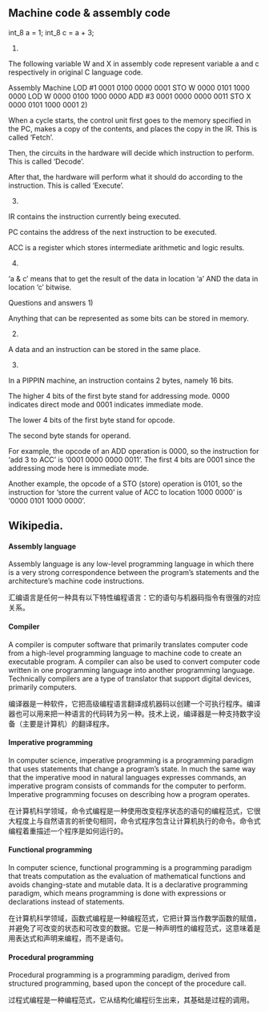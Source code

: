 ## Machine code & assembly code

int_8 a = 1; int_8 c = a + 3;

1)

The following variable W and X in assembly code represent variable a and c respectively in original C language code.

Assembly	Machine
LOD #1	0001 0100 0000 0001
STO W	0000 0101 1000 0000
LOD W	0000 0100 1000 0000
ADD #3	0001 0000 0000 0011
STO X	0000 0101 1000 0001
2)

When a cycle starts, the control unit first goes to the memory specified in the PC, makes a copy of the contents, and places the copy in the IR. This is called ‘Fetch’.

Then, the circuits in the hardware will decide which instruction to perform. This is called ‘Decode’.

After that, the hardware will perform what it should do according to the instruction. This is called ‘Execute’.

3)

IR contains the instruction currently being executed.

PC contains the address of the next instruction to be executed.

ACC is a register which stores intermediate arithmetic and logic results.

4)

‘a & c’ means that to get the result of the data in location ‘a’ AND the data in location ‘c’ bitwise.



Questions and answers
1)

Anything that can be represented as some bits can be stored in memory.

2)

A data and an instruction can be stored in the same place.

3)

In a PIPPIN machine, an instruction contains 2 bytes, namely 16 bits.

The higher 4 bits of the first byte stand for addressing mode. 0000 indicates direct mode and 0001 indicates immediate mode.

The lower 4 bits of the first byte stand for opcode.

The second byte stands for operand.

For example, the opcode of an ADD operation is 0000, so the instruction for ‘add 3 to ACC’ is ‘0001 0000 0000 0011’. The first 4 bits are 0001 since the addressing mode here is immediate mode.

Another example, the opcode of a STO (store) operation is 0101, so the instruction for ‘store the current value of ACC to location 1000 0000’ is ‘0000 0101 1000 0000’.



## Wikipedia.

#### Assembly language

Assembly language is any low-level programming language in which there is a very strong correspondence between the program’s statements and the architecture’s machine code instructions.

汇编语言是任何一种具有以下特性编程语言：它的语句与机器码指令有很强的对应关系。

#### Compiler

A compiler is computer software that primarily translates computer code from a high-level programming language to machine code to create an executable program. A compiler can also be used to convert computer code written in one programming language into another programming language. Technically compilers are a type of translator that support digital devices, primarily computers.

编译器是一种软件，它把高级编程语言翻译成机器码以创建一个可执行程序。编译器也可以用来把一种语言的代码转为另一种。技术上说，编译器是一种支持数字设备（主要是计算机）的翻译程序。

#### Imperative programming

In computer science, imperative programming is a programming paradigm that uses statements that change a program’s state. In much the same way that the imperative mood in natural languages expresses commands, an imperative program consists of commands for the computer to perform. Imperative programming focuses on describing how a program operates.

在计算机科学领域，命令式编程是一种使用改变程序状态的语句的编程范式，它很大程度上与自然语言的祈使句相同，命令式程序包含让计算机执行的命令。命令式编程着重描述一个程序是如何运行的。

#### Functional programming

In computer science, functional programming is a programming paradigm that treats computation as the evaluation of mathematical functions and avoids changing-state and mutable data. It is a declarative programming paradigm, which means programming is done with expressions or declarations instead of statements.

在计算机科学领域，函数式编程是一种编程范式，它把计算当作数学函数的赋值，并避免了可改变的状态和可改变的数据。它是一种声明性的编程范式，这意味着是用表达式和声明来编程，而不是语句。

#### Procedural programming

Procedural programming is a programming paradigm, derived from structured programming, based upon the concept of the procedure call.

过程式编程是一种编程范式，它从结构化编程衍生出来，其基础是过程的调用。